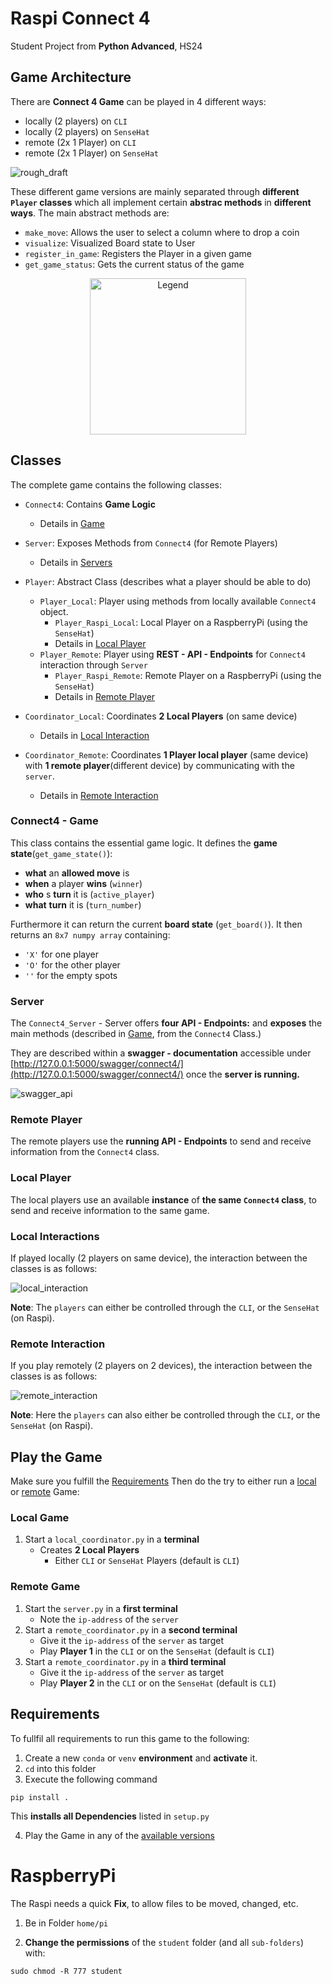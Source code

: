 # Raspi Connect 4
Student Project from **Python Advanced**, HS24


## Game Architecture
There are **Connect 4 Game** can be played in 4 different ways:
- locally (2 players) on `CLI`
- locally (2 players) on `SenseHat`
- remote (2x 1 Player) on `CLI`
- remote (2x 1 Player) on `SenseHat`

![rough_draft](imgs/class_diagramm.png)


These different game versions are mainly separated through **different `Player` classes** which all implement certain **abstrac methods** in **different ways**. The main abstract methods are:
- `make_move`: Allows the user to select a column where to drop a coin
- `visualize`:  Visualized Board state to User
- `register_in_game`: Registers the Player in a given game
- `get_game_status`:  Gets the current status of the game

<div style="text-align: center;">
<img src="imgs/legend.png" alt="Legend" width="250"/>
</div>

## Classes
The complete game contains the following classes:

- `Connect4`: Contains **Game Logic**
  - Details in [Game](#connect4---game)
- ``Server``: Exposes Methods from `Connect4` (for Remote Players)
  - Details in [Servers](#server)
- `Player`: Abstract Class (describes what a player should be able to do) 
  - `Player_Local`: Player using methods from locally available `Connect4` object.
    - `Player_Raspi_Local`: Local Player on a RaspberryPi (using the `SenseHat`)
    - Details in [Local Player](#local-player)
  - `Player_Remote`: Player using **REST - API - Endpoints** for `Connect4` interaction through `Server`
    - `Player_Raspi_Remote`: Remote Player on a RaspberryPi (using the `SenseHat`)
    - Details in [Remote Player](#remote-player)
  
- `Coordinator_Local`: Coordinates **2 Local Players** (on same device)
  - Details in [Local Interaction](#local-interactions)
- `Coordinator_Remote`: Coordinates **1 Player local player** (same device) with **1 remote player**(different device) by communicating with the ``server``.
  - Details in [Remote Interaction](#remote-interaction)


### Connect4 - Game
This class contains the essential game logic.
It defines the **game state**(`get_game_state()`):
- **what** an **allowed move** is
- **when** a player **wins** (`winner`)
- **who** s **turn** it is (`active_player`)
- **what** **turn** it is (`turn_number`)

Furthermore it can return the current **board state** (`get_board()`). It then returns an `8x7 numpy array` containing:
  - `'X'` for one player
  - `'O'` for the other player
  - `''` for the empty spots


### Server

The ``Connect4_Server`` - Server offers **four API - Endpoints:** and **exposes** the main methods (described in [Game](#connect4---game), from the `Connect4` Class.)

They are described within a **swagger - documentation** accessible under [http://127.0.0.1:5000/swagger/connect4/](http://127.0.0.1:5000/swagger/connect4/) once the **server is running.**

![swagger_api](imgs/swagger_api.PNG)

### Remote Player
The remote players use the **running API - Endpoints** to send and receive information from the ``Connect4`` class.

### Local Player
The local players use an available **instance** of **the same `Connect4` class**, to send and receive information to the same game.

### Local Interactions
If played locally (2 players on same device), the interaction between the classes is as follows:

![local_interaction](imgs/local_interaction.png)

**Note**: The ``players`` can either be controlled through the `CLI`, or the `SenseHat` (on Raspi).

### Remote Interaction
If you play remotely (2 players on 2 devices),
the interaction between the classes is as follows:

![remote_interaction](imgs/remote_interaction.png)

**Note**: Here the ``players`` can also either be controlled through the `CLI`, or the `SenseHat` (on Raspi).


## Play the Game

Make sure you fulfill the [Requirements](#requirements)
Then do the try to either run a [local](#local) or [remote](#remote) Game:

### Local Game

1. Start a `local_coordinator.py` in a **terminal**
   - Creates **2 Local Players**
     - Either ``CLI`` or `SenseHat` Players (default is `CLI`)

### Remote Game
1. Start the `server.py` in a **first terminal**
   - Note the `ip-address` of the `server`
2. Start a `remote_coordinator.py` in a **second terminal**
    - Give it the `ip-address` of the `server` as target
    - Play **Player 1** in the `CLI` or on the `SenseHat` (default is `CLI`)
3. Start a `remote_coordinator.py` in a **third terminal**
   - Give it the `ip-address` of the `server` as target
   - Play **Player 2** in the `CLI` or on the `SenseHat` (default is `CLI`)




## Requirements
To fullfil all requirements to run this game to the following:
1. Create a new `conda` or `venv` **environment** and **activate** it.
2. `cd` into this folder
3. Execute the following command

```
pip install .
```

This **installs all Dependencies** listed in `setup.py`

4. Play the Game in any of the [available versions](#game-architecture)



# RaspberryPi
The Raspi needs a quick **Fix**, to allow files to be moved, changed, etc.

1. Be in Folder ``home/pi``

2. **Change the permissions** of the `student` folder (and all ``sub-folders``) with:
```
sudo chmod -R 777 student
```